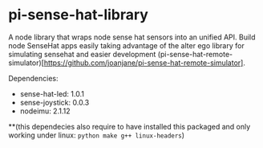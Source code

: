 pi-sense-hat-library
===============================

A node library that wraps node sense hat sensors into an unified API. Build node SenseHat apps easily taking advantage of the alter ego library for simulating sensehat and easier development (pi-sense-hat-remote-simulator)[https://github.com/joanjane/pi-sense-hat-remote-simulator].

Dependencies:
- sense-hat-led: 1.0.1
- sense-joystick: 0.0.3
- nodeimu: 2.1.12

**(this dependecies also require to have installed this packaged and only working under linux: `python make g++ linux-headers`)
